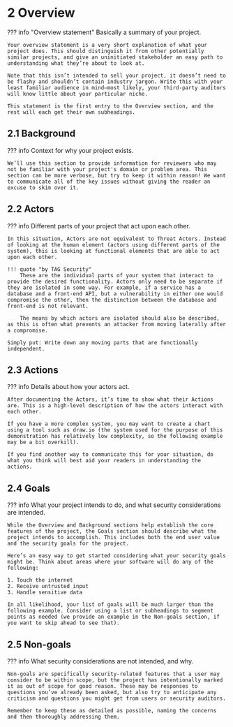 # 2 Overview

??? info "Overview statement"
    Basically a summary of your project.

    Your overview statement is a very short explanation of what your project does. This should distinguish it from other potentially similar projects, and give an uninitiated stakeholder an easy path to understanding what they’re about to look at.

    Note that this isn’t intended to sell your project, it doesn’t need to be flashy and shouldn’t contain industry jargon. Write this with your least familiar audience in mind—most likely, your third-party auditors will know little about your particular niche.

    This statement is the first entry to the Overview section, and the rest will each get their own subheadings.

## 2.1 Background

??? info
    Context for why your project exists.

    We’ll use this section to provide information for reviewers who may not be familiar with your project's domain or problem area. This section can be more verbose, but try to keep it within reason! We want to communicate all of the key issues without giving the reader an excuse to skim over it.

## 2.2 Actors

??? info
    Different parts of your project that act upon each other.

    In this situation, Actors are not equivalent to Threat Actors. Instead of looking at the human element (actors using different parts of the system), this is looking at functional elements that are able to act upon each other.

    !!! quote "by TAG Security"
        These are the individual parts of your system that interact to provide the desired functionality. Actors only need to be separate if they are isolated in some way. For example, if a service has a database and a front-end API, but a vulnerability in either one would compromise the other, then the distinction between the database and front-end is not relevant.

        The means by which actors are isolated should also be described, as this is often what prevents an attacker from moving laterally after a compromise.

    Simply put: Write down any moving parts that are functionally independent.

## 2.3 Actions

??? info
    Details about how your actors act.

    After documenting the Actors, it’s time to show what their Actions are. This is a high-level description of how the actors interact with each other.

    If you have a more complex system, you may want to create a chart using a tool such as draw.io (the system used for the purpose of this demonstration has relatively low complexity, so the following example may be a bit overkill).

    If you find another way to communicate this for your situation, do what you think will best aid your readers in understanding the actions.

## 2.4 Goals

??? info
    What your project intends to do, and what security considerations are intended.

    While the Overview and Background sections help establish the core features of the project, the Goals section should describe what the project intends to accomplish. This includes both the end user value and the security goals for the project.

    Here’s an easy way to get started considering what your security goals might be. Think about areas where your software will do any of the following:

    1. Touch the internet
    2. Receive untrusted input
    3. Handle sensitive data

    In all likelihood, your list of goals will be much larger than the following example. Consider using a list or subheadings to segment points as needed (we provide an example in the Non-goals section, if you want to skip ahead to see that).

## 2.5 Non-goals

??? info
    What security considerations are not intended, and why.

    Non-goals are specifically security-related features that a user may consider to be within scope, but the project has intentionally marked it as out of scope for good reason. These may be responses to questions you’ve already been asked, but also try to anticipate any criticism and questions you might get from users or security auditors.

    Remember to keep these as detailed as possible, naming the concerns and then thoroughly addressing them.